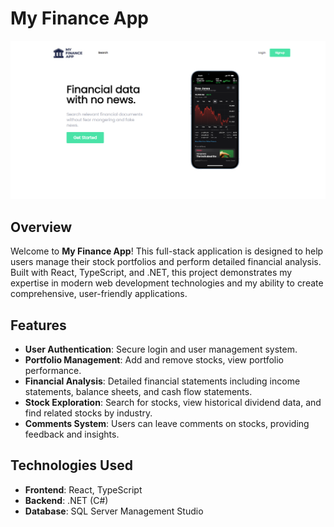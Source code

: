 # My Finance App

[![My Finance App Screenshot](./homepage.png)](./assets/images/homepage.png)

## Overview

Welcome to **My Finance App**! This full-stack application is designed to help users manage their stock portfolios and perform detailed financial analysis. Built with React, TypeScript, and .NET, this project demonstrates my expertise in modern web development technologies and my ability to create comprehensive, user-friendly applications.

## Features

- **User Authentication**: Secure login and user management system.
- **Portfolio Management**: Add and remove stocks, view portfolio performance.
- **Financial Analysis**: Detailed financial statements including income statements, balance sheets, and cash flow statements.
- **Stock Exploration**: Search for stocks, view historical dividend data, and find related stocks by industry.
- **Comments System**: Users can leave comments on stocks, providing feedback and insights.

## Technologies Used

- **Frontend**: React, TypeScript
- **Backend**: .NET (C#)
- **Database**: SQL Server Management Studio

